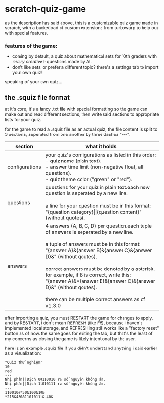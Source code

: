 # scratch-quiz-game
as the description has said above, this is a customizable quiz game made in scratch, with a bucketload of custom extensions from turbowarp to help out with special features.

### features of the game:
- coming by default, a quiz about mathematical sets for 10th graders with *✨very creative✨* questions made by AI.
- don't like sets, or prefer a different topic? there's a settings tab to import your own quiz!

speaking of your own quiz...

## the .squiz file format
at it's core, it's a fancy .txt file with special formatting so the game can make out and read different sections, then write said sections to appropriate lists for your quiz.

for the game to read a .squiz file as an actual quiz, the file content is split to 3 sections, seperated from one another by three dashes "\-\-\-":

|section|what it holds|
|---|---|
|configurations|your quiz's configurations as listed in this order:<br>- quiz name (plain text).<br>- answer time limit (non-negative float, all questions).<br>- quiz theme color ("green" or "red").|
|questions|questions for your quiz in plain text.each new question is seperated by a new line.<br><br>a line for your question must be in this format:<br>"{question category}\|\|{question content}" (without quotes).|
|answers|4 answers (A, B, C, D) per question.each tuple of answers is seperated by a new line.<br><br>a tuple of answers must be in this format:<br>"{answer A}&{answer B}&{answer C}&{answer D}&" (without qoutes).<br><br>correct answers must be denoted by a asterisk. for example, if B is correct, write this:<br>"{answer A}&*{answer B}&{answer C}&{answer D}&" (without qoutes).<br><br>there can be multiple correct answers as of v1.3.0.|

after importing a quiz, you must RESTART the game for changes to apply. and by RESTART, i don't mean REFRESH (like F5), because i haven't implemented local storage, and REFRESHing still works like a "factory reset" button as of now. the same goes for exiting the tab, but that's the least of my concerns as closing the game is likely intentional by the user.

here is an example .squiz file if you didn't understand anything i said earlier as a visualization:

```
"Quiz thử nghiệm"
10
red
---
Nhị phân||Dịch 00110010 ra số nguyên không âm.
Nhị phân||Dịch 11010111 ra số nguyên không âm.
---
110010&*50&100&10&
*215&430&11010111&-40&
```
